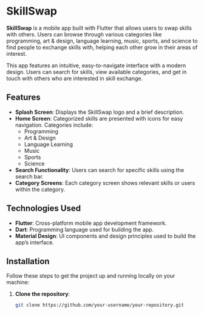 # SkillSwap

**SkillSwap** is a mobile app built with Flutter that allows users to swap skills with others. Users can browse through various categories like programming, art & design, language learning, music, sports, and science to find people to exchange skills with, helping each other grow in their areas of interest.

This app features an intuitive, easy-to-navigate interface with a modern design. Users can search for skills, view available categories, and get in touch with others who are interested in skill exchange.

## Features

- **Splash Screen**: Displays the SkillSwap logo and a brief description.
- **Home Screen**: Categorized skills are presented with icons for easy navigation. Categories include:
  - Programming
  - Art & Design
  - Language Learning
  - Music
  - Sports
  - Science
- **Search Functionality**: Users can search for specific skills using the search bar.
- **Category Screens**: Each category screen shows relevant skills or users within the category.

## Technologies Used

- **Flutter**: Cross-platform mobile app development framework.
- **Dart**: Programming language used for building the app.
- **Material Design**: UI components and design principles used to build the app’s interface.

## Installation

Follow these steps to get the project up and running locally on your machine:

1. **Clone the repository**:
   ```bash
   git clone https://github.com/your-username/your-repository.git
